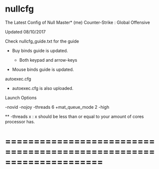 # nullcfg

The Latest Config of Null Master* (me)
    Counter-Strike : Global Offensive

Updated 08/10/2017

Check nullcfg_guide.txt for the guide

- Buy binds guide is updated.
    - Both keypad and arrow-keys
   
- Mouse binds guide is updated.

autoexec.cfg

- autoexec.cfg is also uploaded.

Launch Options

-novid -nojoy -threads 6 +mat_queue_mode 2 -high

** -threads x   : x should be less than or equal to your amount of cores processor has.

=====================================================================
=====================================================================
